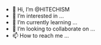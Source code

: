 - 👋 Hi, I’m @HITECHISM
- 👀 I’m interested in ...
- 🌱 I’m currently learning ...
- 💞️ I’m looking to collaborate on ...
- 📫 How to reach me ...

<!---
HITECHISM/HITECHISM is a ✨ special ✨ repository because its `README.md` (this file) appears on your GitHub profile.
You can click the Preview link to take a look at your changes.
--->
